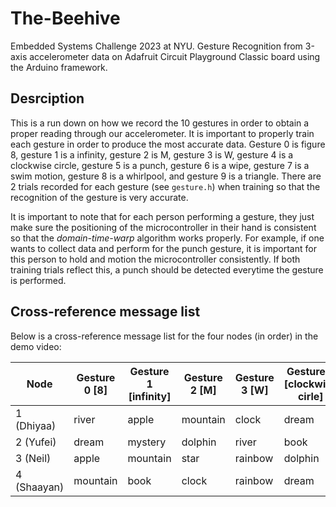 # The-Beehive
Embedded Systems Challenge 2023 at NYU. Gesture Recognition from 3-axis accelerometer data on Adafruit Circuit Playground Classic board using the Arduino framework.

## Desrciption 
This is a run down on how we record the 10 gestures in order to obtain a proper reading through our accelerometer. It is important to properly train each gesture in order to produce the most accurate data. Gesture 0 is figure 8, gesture 1 is a infinity, gesture 2 is M, gesture 3 is W, gesture 4 is a clockwise circle, gesture 5 is a punch, gesture 6 is a wipe, gesture 7 is a swim motion, gesture 8 is a whirlpool, and gesture 9 is a triangle. There are 2 trials recorded for each gesture (see `gesture.h`) when training so that the recognition of the gesture is very accurate. 

It is important to note that for each person performing a gesture, they just make sure the positioning of the microcontroller in their hand is consistent so that the _domain-time-warp_ algorithm works properly. For example, if one wants to collect data and perform for the punch gesture, it is important for this person to hold and motion the microcontroller consistently. If both training trials reflect this, a punch should be detected everytime the gesture is performed. 

## Cross-reference message list 
Below is a cross-reference message list for the four nodes (in order) in the demo video: 

| Node        | Gesture 0 [8] | Gesture 1 [infinity] | Gesture 2 [M] | Gesture 3 [W] | Gesture 4 [clockwise cirle] | Gesture 5 [punch] | Gesture 6 [wipe] | Gesture 7 [swim] | Gesture 8 [whirlpool] | Gesture 9 [triangle] |
| ----------- | ------------- | -------------------- | ------------- | ------------- | --------------------------- | ----------------- | ---------------- | ---------------- | --------------------- | -------------------- |
| 1 (Dhiyaa)  | river         | apple                | mountain      | clock         | dream                       | dolphin           | mystery          | book             | rainbow               | star                 |
| 2 (Yufei)   | dream         | mystery              | dolphin       | river         | book                        | star              | rainbow          | apple            | mountain              | clock                |
| 3 (Neil)    | apple         | mountain             | star          | rainbow       | dolphin                     | dream             | mystery          | book             | clock                 | river                |
| 4 (Shaayan) | mountain      | book                 | clock         | rainbow       | dream                       | apple             | dolphin          | star             | mystery               | river                |

 
